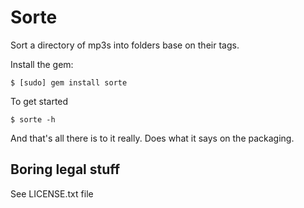 Sorte
=====

Sort a directory of mp3s into folders base on their tags.

Install the gem:

    $ [sudo] gem install sorte
    
To get started
    
    $ sorte -h
    
And that's all there is to it really. Does what it says on the packaging.

Boring legal stuff
------------------

See LICENSE.txt file

